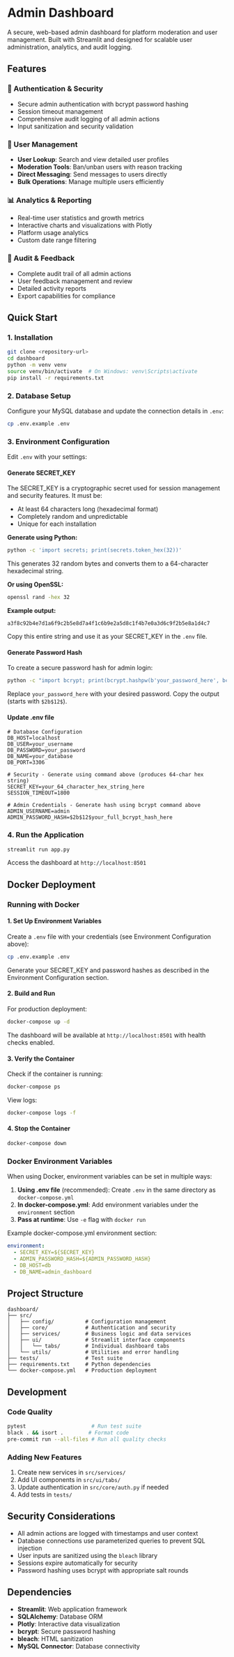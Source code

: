 # Admin Dashboard

A secure, web-based admin dashboard for platform moderation and user management. Built with Streamlit and designed for scalable user administration, analytics, and audit logging.

## Features

### 🔐 Authentication & Security

- Secure admin authentication with bcrypt password hashing
- Session timeout management
- Comprehensive audit logging of all admin actions
- Input sanitization and security validation

### 👥 User Management

- **User Lookup**: Search and view detailed user profiles
- **Moderation Tools**: Ban/unban users with reason tracking
- **Direct Messaging**: Send messages to users directly
- **Bulk Operations**: Manage multiple users efficiently

### 📊 Analytics & Reporting

- Real-time user statistics and growth metrics
- Interactive charts and visualizations with Plotly
- Platform usage analytics
- Custom date range filtering

### 📝 Audit & Feedback

- Complete audit trail of all admin actions
- User feedback management and review
- Detailed activity reports
- Export capabilities for compliance

## Quick Start

### 1. Installation

```bash
git clone <repository-url>
cd dashboard
python -m venv venv
source venv/bin/activate  # On Windows: venv\Scripts\activate
pip install -r requirements.txt
```

### 2. Database Setup

Configure your MySQL database and update the connection details in `.env`:

```bash
cp .env.example .env
```

### 3. Environment Configuration

Edit `.env` with your settings:

#### Generate SECRET_KEY

The SECRET_KEY is a cryptographic secret used for session management and security features. It must be:

- At least 64 characters long (hexadecimal format)
- Completely random and unpredictable
- Unique for each installation

**Generate using Python:**

```bash
python -c 'import secrets; print(secrets.token_hex(32))'
```

This generates 32 random bytes and converts them to a 64-character hexadecimal string.

**Or using OpenSSL:**

```bash
openssl rand -hex 32
```

**Example output:**

```
a3f8c92b4e7d1a6f9c2b5e8d7a4f1c6b9e2a5d8c1f4b7e0a3d6c9f2b5e8a1d4c7
```

Copy this entire string and use it as your SECRET_KEY in the `.env` file.

#### Generate Password Hash

To create a secure password hash for admin login:

```bash
python -c "import bcrypt; print(bcrypt.hashpw(b'your_password_here', bcrypt.gensalt()).decode())"
```

Replace `your_password_here` with your desired password. Copy the output (starts with `$2b$12$`).

#### Update .env file

```env
# Database Configuration
DB_HOST=localhost
DB_USER=your_username
DB_PASSWORD=your_password
DB_NAME=your_database
DB_PORT=3306

# Security - Generate using command above (produces 64-char hex string)
SECRET_KEY=your_64_character_hex_string_here
SESSION_TIMEOUT=1800

# Admin Credentials - Generate hash using bcrypt command above
ADMIN_USERNAME=admin
ADMIN_PASSWORD_HASH=$2b$12$your_full_bcrypt_hash_here

```

### 4. Run the Application

```bash
streamlit run app.py
```

Access the dashboard at `http://localhost:8501`

## Docker Deployment

### Running with Docker

#### 1. Set Up Environment Variables

Create a `.env` file with your credentials (see Environment Configuration above):

```bash
cp .env.example .env
```

Generate your SECRET_KEY and password hashes as described in the Environment Configuration section.

#### 2. Build and Run

For production deployment:

```bash
docker-compose up -d
```

The dashboard will be available at `http://localhost:8501` with health checks enabled.

#### 3. Verify the Container

Check if the container is running:

```bash
docker-compose ps
```

View logs:

```bash
docker-compose logs -f
```

#### 4. Stop the Container

```bash
docker-compose down
```

### Docker Environment Variables

When using Docker, environment variables can be set in multiple ways:

1. **Using .env file** (recommended): Create `.env` in the same directory as `docker-compose.yml`
2. **In docker-compose.yml**: Add environment variables under the `environment` section
3. **Pass at runtime**: Use `-e` flag with `docker run`

Example docker-compose.yml environment section:

```yaml
environment:
  - SECRET_KEY=${SECRET_KEY}
  - ADMIN_PASSWORD_HASH=${ADMIN_PASSWORD_HASH}
  - DB_HOST=db
  - DB_NAME=admin_dashboard
```

## Project Structure

```
dashboard/
├── src/
│   ├── config/          # Configuration management
│   ├── core/            # Authentication and security
│   ├── services/        # Business logic and data services
│   ├── ui/              # Streamlit interface components
│   │   └── tabs/        # Individual dashboard tabs
│   └── utils/           # Utilities and error handling
├── tests/               # Test suite
├── requirements.txt     # Python dependencies
└── docker-compose.yml   # Production deployment
```

## Development

### Code Quality

```bash
pytest                     # Run test suite
black . && isort .        # Format code
pre-commit run --all-files # Run all quality checks
```

### Adding New Features

1. Create new services in `src/services/`
2. Add UI components in `src/ui/tabs/`
3. Update authentication in `src/core/auth.py` if needed
4. Add tests in `tests/`

## Security Considerations

- All admin actions are logged with timestamps and user context
- Database connections use parameterized queries to prevent SQL injection
- User inputs are sanitized using the `bleach` library
- Sessions expire automatically for security
- Password hashing uses bcrypt with appropriate salt rounds

## Dependencies

- **Streamlit**: Web application framework
- **SQLAlchemy**: Database ORM
- **Plotly**: Interactive data visualization
- **bcrypt**: Secure password hashing
- **bleach**: HTML sanitization
- **MySQL Connector**: Database connectivity
